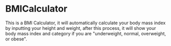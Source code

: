 # BMICalculator
This is a BMI Calculator, it will automatically calculate your body mass index by inputting your height and weight, after this process, it will show your body mass index and category if you are "underweight, normal, overweight, or obese".
